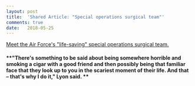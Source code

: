 ```yaml
---
layout: post
title:  'Shared Article: "Special operations surgical team"'
comments: true
date:   2018-05-25
---
```

[Meet the Air Force's "life-saving" special operations surgical team.](https://www.cbsnews.com/news/profiles-in-service-air-force-elite-surgical-team/?ftag=CNM-00-10aac3a)

#### **"There's something to be said about being somewhere horrible and smoking a cigar with a good friend and then possibly being that familiar face that they look up to you in the scariest moment of their life. And that – that's why I do it," Lyon said. **
